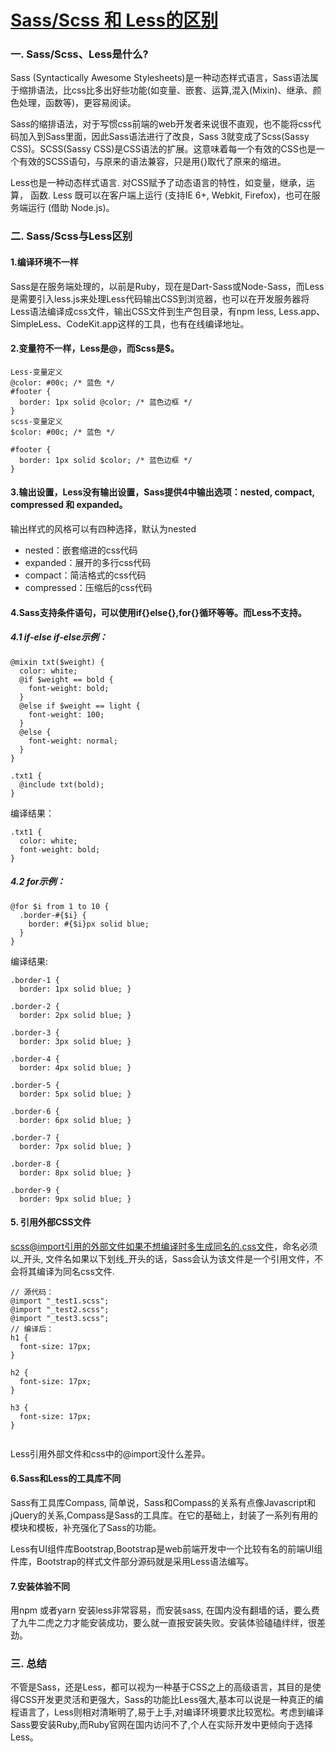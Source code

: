 # [Sass/Scss 和 Less的区别](https://www.cnblogs.com/wangpenghui522/p/5467560.html)

### 一. Sass/Scss、Less是什么?

Sass (Syntactically Awesome Stylesheets)是一种动态样式语言，Sass语法属于缩排语法，比css比多出好些功能(如变量、嵌套、运算,混入(Mixin)、继承、颜色处理，函数等)，更容易阅读。

Sass的缩排语法，对于写惯css前端的web开发者来说很不直观，也不能将css代码加入到Sass里面，因此Sass语法进行了改良，Sass 3就变成了Scss(Sassy CSS)。SCSS(Sassy CSS)是CSS语法的扩展。这意味着每一个有效的CSS也是一个有效的SCSS语句，与原来的语法兼容，只是用{}取代了原来的缩进。

Less也是一种动态样式语言. 对CSS赋予了动态语言的特性，如变量，继承，运算， 函数.  Less 既可以在客户端上运行 (支持IE 6+, Webkit, Firefox)，也可在服务端运行 (借助 Node.js)。

### 二. Sass/Scss与Less区别

#### 1.编译环境不一样

Sass是在服务端处理的，以前是Ruby，现在是Dart-Sass或Node-Sass，而Less是需要引入less.js来处理Less代码输出CSS到浏览器，也可以在开发服务器将Less语法编译成css文件，输出CSS文件到生产包目录，有npm less, Less.app、SimpleLess、CodeKit.app这样的工具，也有在线编译地址。

#### 2.变量符不一样，Less是@，而Scss是$。

```
Less-变量定义
@color: #00c; /* 蓝色 */
#footer {
  border: 1px solid @color; /* 蓝色边框 */
}
scss-变量定义
$color: #00c; /* 蓝色 */

#footer {
  border: 1px solid $color; /* 蓝色边框 */
}
```

#### 3.输出设置，Less没有输出设置，Sass提供4中输出选项：nested, compact, compressed 和 expanded。

输出样式的风格可以有四种选择，默认为nested

- nested：嵌套缩进的css代码
- expanded：展开的多行css代码
- compact：简洁格式的css代码
- compressed：压缩后的css代码

#### 4.Sass支持条件语句，可以使用if{}else{},for{}循环等等。而Less不支持。

##### 4.1 if-else if-else示例：

```
@mixin txt($weight) { 
  color: white; 
  @if $weight == bold { 
    font-weight: bold;
  } 
  @else if $weight == light { 
    font-weight: 100;
  } 
  @else { 
    font-weight: normal;
  } 
}

.txt1 { 
  @include txt(bold); 
}
```

编译结果：

```
.txt1 {
  color: white;
  font-weight: bold; 
}
```

##### 4.2 for示例：

```
@for $i from 1 to 10 {
  .border-#{$i} {
    border: #{$i}px solid blue;
  }
}
```

编译结果:

```
.border-1 {
  border: 1px solid blue; }

.border-2 {
  border: 2px solid blue; }

.border-3 {
  border: 3px solid blue; }

.border-4 {
  border: 4px solid blue; }

.border-5 {
  border: 5px solid blue; }

.border-6 {
  border: 6px solid blue; }

.border-7 {
  border: 7px solid blue; }

.border-8 {
  border: 8px solid blue; }

.border-9 {
  border: 9px solid blue; }
```

####  5. 引用外部CSS文件

scss@import引用的外部文件如果不想编译时多生成同名的.css文件，命名必须以_开头, 文件名如果以下划线_开头的话，Sass会认为该文件是一个引用文件，不会将其编译为同名css文件.

```
// 源代码：
@import "_test1.scss";
@import "_test2.scss";
@import "_test3.scss";
// 编译后：
h1 {
  font-size: 17px;
}
 
h2 {
  font-size: 17px;
}
 
h3 {
  font-size: 17px;
}
 
```

Less引用外部文件和css中的@import没什么差异。

#### 6.Sass和Less的工具库不同

Sass有工具库Compass, 简单说，Sass和Compass的关系有点像Javascript和jQuery的关系,Compass是Sass的工具库。在它的基础上，封装了一系列有用的模块和模板，补充强化了Sass的功能。

Less有UI组件库Bootstrap,Bootstrap是web前端开发中一个比较有名的前端UI组件库，Bootstrap的样式文件部分源码就是采用Less语法编写。

 

#### 7.安装体验不同

用npm 或者yarn 安装less非常容易，而安装sass, 在国内没有翻墙的话，要么费了九牛二虎之力才能安装成功，要么就一直报安装失败。安装体验磕磕绊绊，很差劲。

 

### 三. 总结

不管是Sass，还是Less，都可以视为一种基于CSS之上的高级语言，其目的是使得CSS开发更灵活和更强大，Sass的功能比Less强大,基本可以说是一种真正的编程语言了，Less则相对清晰明了,易于上手,对编译环境要求比较宽松。考虑到编译Sass要安装Ruby,而Ruby官网在国内访问不了,个人在实际开发中更倾向于选择Less。